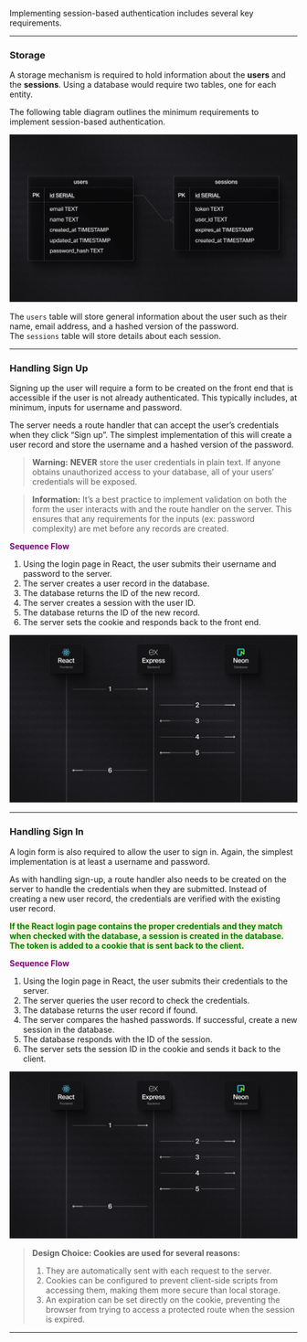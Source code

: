
Implementing session-based authentication includes several key requirements.

---
### Storage

A storage mechanism is required to hold information about the **users** and the **sessions**. Using a database would require two tables, one for each entity. 

The following table diagram outlines the minimum requirements to implement session-based authentication.

![session-db-diagram](session-db-diagram.webp)

The `users` table will store general information about the user such as their name, email address, and a hashed version of the password. The `sessions` table will store details about each session.

---
### Handling Sign Up

Signing up the user will require a form to be created on the front end that is accessible if the user is not already authenticated. This typically includes, at minimum, inputs for username and password.

The server needs a route handler that can accept the user’s credentials when they click “Sign up”. The simplest implementation of this will create a user record and store the username and a hashed version of the password.

> **Warning:** **NEVER** store the user credentials in plain text. If anyone obtains unauthorized access to your database, all of your users’ credentials will be exposed.

> **Information:** It’s a best practice to implement validation on both the form the user interacts with and the route handler on the server. This ensures that any requirements for the inputs (ex: password complexity) are met before any records are created.

<span style="color:purple;font-weight:bold;">Sequence Flow</span>

1. Using the login page in React, the user submits their username and password to the server.
2. The server creates a user record in the database.
3. The database returns the ID of the new record.
4. The server creates a session with the user ID.
5. The database returns the ID of the new record.
6. The server sets the cookie and responds back to the front end.

![sign-up-sequence-diagram](sign-up-sequence-diagram.webp)

---
### Handling Sign In

A login form is also required to allow the user to sign in. Again, the simplest implementation is at least a username and password.

As with handling sign-up, a route handler also needs to be created on the server to handle the credentials when they are submitted. Instead of creating a new user record, the credentials are verified with the existing user record.

<span style="color:green;font-weight:bold;background:beige;">If the React login page contains the proper credentials and they match when checked with the database, a session is created in the database. The token is added to a cookie that is sent back to the client.</span>

<span style="color:purple;font-weight:bold;">Sequence Flow</span>

1. Using the login page in React, the user submits their credentials to the server.
2. The server queries the user record to check the credentials.
3. The database returns the user record if found.
4. The server compares the hashed passwords. If successful, create a new session in the database.
5. The database responds with the ID of the session.
6. The server sets the session ID in the cookie and sends it back to the client.

![sign-up-sequence-diagram](sign-up-sequence-diagram.webp)

> **Design Choice: Cookies are used for several reasons:**
> 
> 1. They are automatically sent with each request to the server.
> 2. Cookies can be configured to prevent client-side scripts from accessing them, making them more secure than local storage.
> 3. An expiration can be set directly on the cookie, preventing the browser from trying to access a protected route when the session is expired.

---
